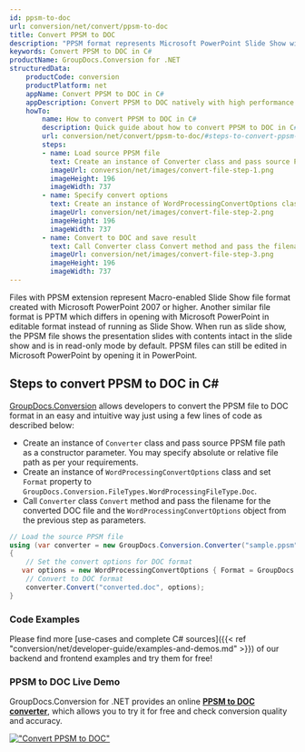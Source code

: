 ```yaml
---
id: ppsm-to-doc
url: conversion/net/convert/ppsm-to-doc
title: Convert PPSM to DOC
description: "PPSM format represents Microsoft PowerPoint Slide Show with .ppsm extension. Learn how to convert PPSM to DOC file programmatically in C# language using GroupDocs.Conversion for .NET library."
keywords: Convert PPSM to DOC in C#
productName: GroupDocs.Conversion for .NET
structuredData:
    productCode: conversion
    productPlatform: net
    appName: Convert PPSM to DOC in C#
    appDescription: Convert PPSM to DOC natively with high performance using C# language and server side GroupDocs.Conversion for .NET APIs, without the use of any software like Microsoft or Open Office.
    howTo:
        name: How to convert PPSM to DOC in C# 
        description: Quick guide about how to convert PPSM to DOC in C# with high performance and accuracy.
        url: conversion/net/convert/ppsm-to-doc/#steps-to-convert-ppsm-to-doc-in-c
        steps:
        - name: Load source PPSM file 
          text: Create an instance of Converter class and pass source PPSM file path as a constructor parameter. You may specify absolute or relative file path as per your requirements. 
          imageUrl: conversion/net/images/convert-file-step-1.png
          imageHeight: 196
          imageWidth: 737
        - name: Specify convert options 
          text: Create an instance of WordProcessingConvertOptions class.
          imageUrl: conversion/net/images/convert-file-step-2.png
          imageHeight: 196
          imageWidth: 737
        - name: Convert to DOC and save result 
          text: Call Converter class Convert method and pass the filename for the converted HTML file and the WordProcessingConvertOptions object from the previous step as parameters.
          imageUrl: conversion/net/images/convert-file-step-3.png
          imageHeight: 196
          imageWidth: 737
---
```


Files with PPSM extension represent Macro-enabled Slide Show file format created with Microsoft PowerPoint 2007 or higher. Another similar file format is PPTM which differs in opening with Microsoft PowerPoint in editable format instead of running as Slide Show. When run as slide show, the PPSM file shows the presentation slides with contents intact in the slide show and is in read-only mode by default. PPSM files can still be edited in Microsoft PowerPoint by opening it in PowerPoint.

## Steps to convert PPSM to DOC in C#

[GroupDocs.Conversion](https://products.groupdocs.com/conversion/net) allows developers to convert the PPSM file to DOC format in an easy and intuitive way just using a few lines of code as described below:

* Create an instance of `Converter` class and pass source PPSM file path as a constructor parameter. You may specify absolute or relative file path as per your requirements. 
* Create an instance of `WordProcessingConvertOptions` class and set `Format` property to `GroupDocs.Conversion.FileTypes.WordProcessingFileType.Doc`.
* Call `Converter` class `Convert` method and pass the filename for the converted DOC file and the `WordProcessingConvertOptions` object from the previous step as parameters.

```csharp
// Load the source PPSM file
using (var converter = new GroupDocs.Conversion.Converter("sample.ppsm"))
{
    // Set the convert options for DOC format
   var options = new WordProcessingConvertOptions { Format = GroupDocs.Conversion.FileTypes.WordProcessingFileType.Doc };
    // Convert to DOC format
    converter.Convert("converted.doc", options);
}
```

### Code Examples

Please find more [use-cases and complete C# sources]({{< ref "conversion/net/developer-guide/examples-and-demos.md" >}}) of our backend and frontend examples and try them for free!

### PPSM to DOC Live Demo

GroupDocs.Conversion for .NET provides an online [**PPSM to DOC converter**](https://products.groupdocs.app/conversion/ppsm-to-doc), which allows you to try it for free and check conversion quality and accuracy.

[!["Convert PPSM to DOC"](conversion/net/images/convert-to-doc/convert-ppsm-to-doc.png)](https://products.groupdocs.app/conversion/ppsm-to-doc)